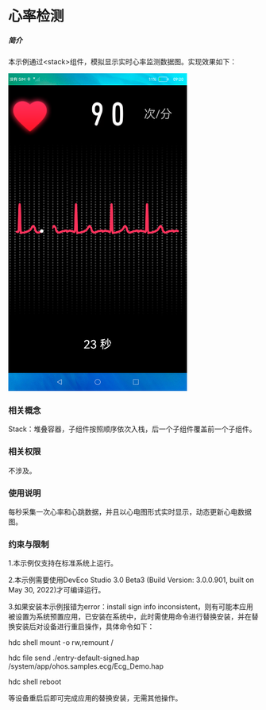 # 心率检测

##### 简介

本示例通过<stack\>组件，模拟显示实时心率监测数据图。实现效果如下：

![](screenshots/device/main.png)

### 相关概念

Stack：堆叠容器，子组件按照顺序依次入栈，后一个子组件覆盖前一个子组件。

### 相关权限

不涉及。

### 使用说明

每秒采集一次心率和心跳数据，并且以心电图形式实时显示，动态更新心电数据图。

### 约束与限制

1.本示例仅支持在标准系统上运行。

2.本示例需要使用DevEco Studio 3.0 Beta3 (Build Version: 3.0.0.901, built on May 30, 2022)才可编译运行。

3.如果安装本示例报错为error：install sign info inconsistent，则有可能本应用被设置为系统预置应用，已安装在系统中，此时需使用命令进行替换安装，并在替换安装后对设备进行重启操作，具体命令如下：

hdc shell mount -o rw,remount /

hdc file send ./entry-default-signed.hap /system/app/ohos.samples.ecg/Ecg_Demo.hap

hdc shell  reboot

等设备重启后即可完成应用的替换安装，无需其他操作。